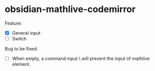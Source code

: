 # obsidian-mathlive-codemirror
Feature:
- [x] General input
- [ ] Switch

Bug to be fixed:
- [ ] When empty, a command input \ will prevent the input of mathlive element.

